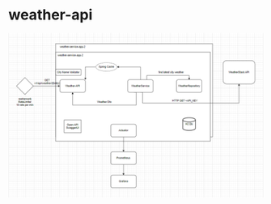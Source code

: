 # weather-api


![Overall Architecture](https://github.com/mustafaaktas0/weather-api/blob/main/assets/mimari-yap%C4%B1s%C4%B1.png)
